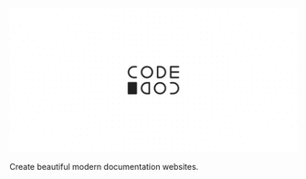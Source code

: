 ![CODEDOC](https://raw.githubusercontent.com/CONNECT-platform/codedoc/master/repo-banner.svg?sanitize=true)


Create beautiful modern documentation websites.

